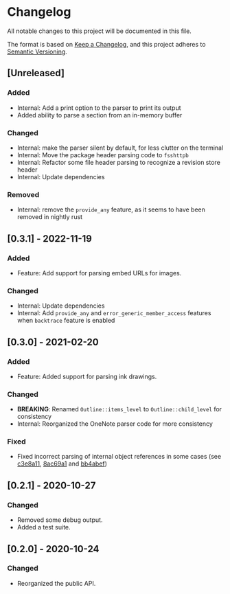 # Changelog
All notable changes to this project will be documented in this file.

The format is based on [Keep a Changelog](https://keepachangelog.com/en/1.0.0/),
and this project adheres to [Semantic Versioning](https://semver.org/spec/v2.0.0.html).

## [Unreleased]

### Added

- Internal: Add a print option to the parser to print its output
- Added ability to parse a section from an in-memory buffer

### Changed

- Internal: make the parser silent by default, for less clutter on the terminal
- Internal: Move the package header parsing code to `fsshttpb`
- Internal: Refactor some file header parsing to recognize a revision store header
- Internal: Update dependencies

### Removed

- Internal: remove the `provide_any` feature, as it seems to have been removed in
  nightly rust


## [0.3.1] - 2022-11-19

### Added

- Feature: Add support for parsing embed URLs for images.

### Changed

- Internal: Update dependencies
- Internal: Add `provide_any` and `error_generic_member_access` features when
  `backtrace` feature is enabled

## [0.3.0] - 2021-02-20

### Added

- Feature: Added support for parsing ink drawings.

### Changed

- **BREAKING**: Renamed `Outline::items_level` to `Outline::child_level` for
  consistency
- Internal: Reorganized the OneNote parser code for more consistency

### Fixed

- Fixed incorrect parsing of internal object references in some
  cases (see [c3e8a11], [8ac69a1] and [bb4abef])

[c3e8a11]: https://github.com/msiemens/onenote.rs/commit/c3e8a112901f2789241ecf6b7a878463d98ed415
[bb4abef]: https://github.com/msiemens/onenote.rs/commit/bb4abef1205a0a438ab4236719ea8bd7ed1d308a
[8ac69a1]: https://github.com/msiemens/onenote.rs/commit/8ac69a1fa44be9f774d9293ec1e3f3908cb447ec

## [0.2.1] - 2020-10-27

### Changed

- Removed some debug output.
- Added a test suite.

## [0.2.0] - 2020-10-24

### Changed

- Reorganized the public API.